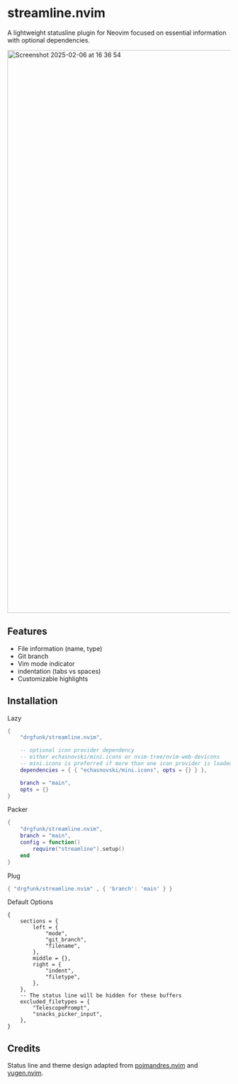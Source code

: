 # streamline.nvim
A lightweight statusline plugin for Neovim focused on essential information with optional dependencies.

<img width="1271" alt="Screenshot 2025-02-06 at 16 36 54" src="https://github.com/user-attachments/assets/7d8e43f0-dcee-44d8-ab2f-ddfb47f20d07" />


## Features

- File information (name, type)
- Git branch
- Vim mode indicator
- indentation (tabs vs spaces)
- Customizable highlights

## Installation 

Lazy
```lua
{
    "drgfunk/streamline.nvim", 

    -- optional icon provider dependency
    -- either echasnovski/mini.icons or nvim-tree/nvim-web-devicons
    -- mini.icons is preferred if more than one icon provider is loaded
	dependencies = { { "echasnovski/mini.icons", opts = {} } },

    branch = "main",
    opts = {}
}
```

Packer
```lua
{
    "drgfunk/streamline.nvim", 
    branch = "main",
    config = function()
        require("streamline").setup() 
    end
}
```

Plug
```lua
{ "drgfunk/streamline.nvim" , { 'branch': 'main' } }
```

Default Options
```
{
    sections = {
        left = {
            "mode",
            "git_branch",
            "filename",
        },
        middle = {},
        right = {
            "indent",
            "filetype",
        },
    },
    -- The status line will be hidden for these buffers
    excluded_filetypes = {
        "TelescopePrompt",
        "snacks_picker_input",
    },
}
```

## Credits

Status line and theme design adapted from [poimandres.nvim](https://github.com/olivercederborg/poimandres.nvim) and [yugen.nvim](https://github.com/bettervim/yugen.nvim).
